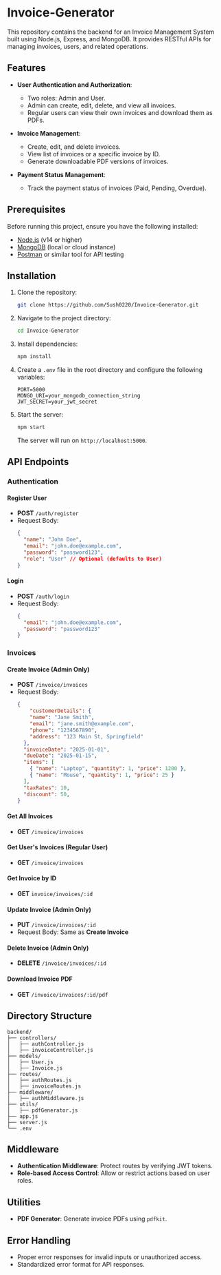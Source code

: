 # Invoice-Generator

This repository contains the backend for an Invoice Management System built using Node.js, Express, and MongoDB. It provides RESTful APIs for managing invoices, users, and related operations. 

## Features

- **User Authentication and Authorization**:
  - Two roles: Admin and User.
  - Admin can create, edit, delete, and view all invoices.
  - Regular users can view their own invoices and download them as PDFs.

- **Invoice Management**:
  - Create, edit, and delete invoices.
  - View list of invoices or a specific invoice by ID.
  - Generate downloadable PDF versions of invoices.

- **Payment Status Management**:
  - Track the payment status of invoices (Paid, Pending, Overdue).

## Prerequisites

Before running this project, ensure you have the following installed:

- [Node.js](https://nodejs.org/) (v14 or higher)
- [MongoDB](https://www.mongodb.com/) (local or cloud instance)
- [Postman](https://www.postman.com/) or similar tool for API testing

## Installation

1. Clone the repository:
   ```bash
   git clone https://github.com/Sush0220/Invoice-Generator.git
   ```

2. Navigate to the project directory:
   ```bash
   cd Invoice-Generator
   ```

3. Install dependencies:
   ```bash
   npm install
   ```

4. Create a `.env` file in the root directory and configure the following variables:
   ```env
   PORT=5000
   MONGO_URI=your_mongodb_connection_string
   JWT_SECRET=your_jwt_secret
   ```

5. Start the server:
   ```bash
   npm start
   ```

   The server will run on `http://localhost:5000`.

## API Endpoints

### Authentication

#### Register User
- **POST** `/auth/register`
- Request Body:
  ```json
  {
    "name": "John Doe",
    "email": "john.doe@example.com",
    "password": "password123",
    "role": "User" // Optional (defaults to User)
  }
  ```

#### Login
- **POST** `/auth/login`
- Request Body:
  ```json
  {
    "email": "john.doe@example.com",
    "password": "password123"
  }
  ```

### Invoices

#### Create Invoice (Admin Only)
- **POST** `/invoice/invoices`
- Request Body:
  ```json
  {
      "customerDetails": {
      "name": "Jane Smith",
      "email": "jane.smith@example.com",
      "phone": "1234567890",
      "address": "123 Main St, Springfield"
    },
    "invoiceDate": "2025-01-01",
    "dueDate": "2025-01-15",
    "items": [
      { "name": "Laptop", "quantity": 1, "price": 1200 },
      { "name": "Mouse", "quantity": 1, "price": 25 }
    ],
    "taxRates": 10,
    "discount": 50,
  }
  ```

#### Get All Invoices
- **GET** `/invoice/invoices`

#### Get User's Invoices (Regular User)
- **GET** `/invoice/invoices`

#### Get Invoice by ID
- **GET** `invoice/invoices/:id`

#### Update Invoice (Admin Only)
- **PUT** `/invoice/invoices/:id`
- Request Body: Same as **Create Invoice**

#### Delete Invoice (Admin Only)
- **DELETE** `/invoice/invoices/:id`

#### Download Invoice PDF
- **GET** `/invoice/invoices/:id/pdf`

## Directory Structure

```
backend/
├── controllers/
│   ├── authController.js
│   ├── invoiceController.js
├── models/
│   ├── User.js
│   ├── Invoice.js
├── routes/
│   ├── authRoutes.js
│   ├── invoiceRoutes.js
├── middleware/
│   ├── authMiddleware.js
├── utils/
│   ├── pdfGenerator.js
├── app.js
├── server.js
└── .env
```

## Middleware

- **Authentication Middleware**: Protect routes by verifying JWT tokens.
- **Role-based Access Control**: Allow or restrict actions based on user roles.

## Utilities

- **PDF Generator**: Generate invoice PDFs using `pdfkit`.

## Error Handling

- Proper error responses for invalid inputs or unauthorized access.
- Standardized error format for API responses.
